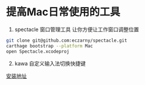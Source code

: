 # 提高Mac日常使用的工具

1. spectacle 窗口管理工具 让你方便让工作窗口调整位置

```sh
git clone git@github.com:eczarny/spectacle.git
carthage bootstrap --platform Mac
open Spectacle.xcodeproj
```
2. kawa 自定义输入法切换快捷键 


[安装地址](https://github.com/eczarny/spectacle)








